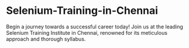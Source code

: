 # Selenium-Training-in-Chennai
Begin a journey towards a successful career today! Join us at the leading Selenium Training Institute in Chennai, renowned for its meticulous approach and thorough syllabus.
